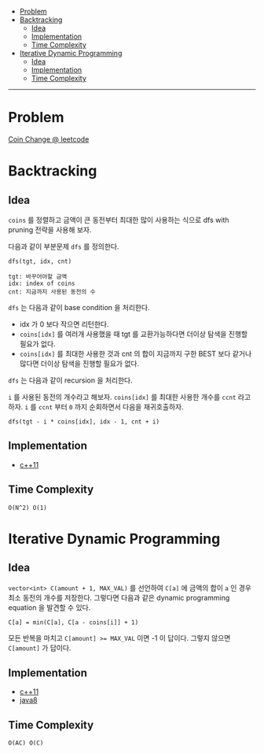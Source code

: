 - [Problem](#problem)
- [Backtracking](#backtracking)
  - [Idea](#idea)
  - [Implementation](#implementation)
  - [Time Complexity](#time-complexity)
- [Iterative Dynamic Programming](#iterative-dynamic-programming)
  - [Idea](#idea-1)
  - [Implementation](#implementation-1)
  - [Time Complexity](#time-complexity-1)

----

# Problem

[Coin Change @ leetcode](https://leetcode.com/problems/coin-change/description/)

# Backtracking

## Idea

`coins` 를 정렬하고 금액이 큰 동전부터 최대한 많이 사용하는 식으로 dfs
with pruning 전략을 사용해 보자.

다음과 같이 부분문제 `dfs` 를 정의한다.

```
dfs(tgt, idx, cnt)

tgt: 바꾸어야할 금액
idx: index of coins
cnt: 지금까지 사용된 동전의 수
```

`dfs` 는 다음과 같이 base condition 을 처리한다.

* idx 가 0 보다 작으면 리턴한다.
* `coins[idx]` 를 여러개 사용했을 때 tgt 를 교환가능하다면 더이상
  탐색을 진행할 필요가 없다.
* `coins[idx]` 를 최대한 사용한 것과 cnt 의 합이 지금까지 구한 BEST
  보다 같거나 많다면 더이상 탐색을 진행할 필요가 없다.

`dfs` 는 다음과 같이 recursion 을 처리한다.

`i` 를 사용된 동전의 개수라고 해보자. `coins[idx]` 를 최대한 사용한
개수를 `ccnt` 라고 하자. `i` 를 `ccnt` 부터 `0` 까지 순회하면서 다음을
재귀호출하자.

```
dfs(tgt - i * coins[idx], idx - 1, cnt + i)
```

## Implementation

* [c++11](recursive.cpp)

## Time Complexity

```
O(N^2) O(1)
```

# Iterative Dynamic Programming

## Idea

`vector<int> C(amount + 1, MAX_VAL)` 를 선언하여 `C[a]` 에 금액의 합이
`a` 인 경우 최소 동전의 개수를 저장한다. 그렇다면 다음과 같은 dynamic
programming equation 을 발견할 수 있다.

```
C[a] = min(C[a], C[a - coins[i]] + 1)
```

모든 반복을 마치고 `C[amount] >= MAX_VAL` 이면
-1 이 답이다. 그렇지 않으면 `C[amount]` 가 답이다.

## Implementation

* [c++11](iterative.cpp)
* [java8](Solution.java)

## Time Complexity

```
O(AC) O(C)
```
